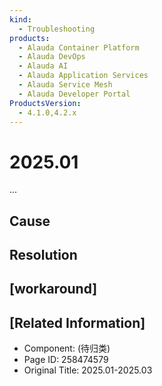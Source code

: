 ```yaml
---
kind:
  - Troubleshooting
products:
  - Alauda Container Platform
  - Alauda DevOps
  - Alauda AI
  - Alauda Application Services
  - Alauda Service Mesh
  - Alauda Developer Portal
ProductsVersion:
  - 4.1.0,4.2.x
---
```

<!-- A type of document that involves encountering a fault, diagnosing it, performing root cause analysis, and providing solutions. -->

# 2025.01

...

## Cause

## Resolution

## [workaround]

## [Related Information]
- Component: (待归类)
- Page ID: 258474579
- Original Title: 2025.01-2025.03
